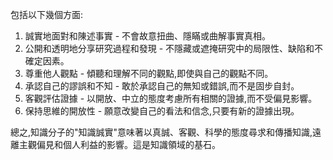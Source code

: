 包括以下幾個方面:
1. 誠實地面對和陳述事實 - 不會故意扭曲、隱瞞或曲解事實真相。
2. 公開和透明地分享研究過程和發現 - 不隱藏或遮掩研究中的局限性、缺陷和不確定因素。
3. 尊重他人觀點 - 傾聽和理解不同的觀點,即使與自己的觀點不同。
4. 承認自己的謬誤和不知 - 敢於承認自己的無知或錯誤,而不是固步自封。
5. 客觀評估證據 - 以開放、中立的態度考慮所有相關的證據,而不受偏見影響。
6. 保持思維的開放性 - 願意改變自己的看法和信念,只要有新的證據出現。
    
總之,知識分子的"知識誠實"意味著以真誠、客觀、科學的態度尋求和傳播知識,遠離主觀偏見和個人利益的影響。這是知識領域的基石。